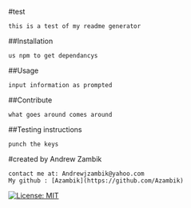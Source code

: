 
  #test

    this is a test of my readme generator
    
  ##Installation
  
    us npm to get dependancys
  
  
    
  ##Usage
  
    input information as prompted
  
  
    
  ##Contribute
  
    what goes around comes around
  
  
    
  ##Testing instructions
  
    punch the keys
  
  
  #created by
    Andrew Zambik
    
    contact me at: Andrewjzambik@yahoo.com
    My github : [Azambik](https://github.com/Azambik)
[![License: MIT](https://img.shields.io/badge/License-MIT-yellow.svg)](https://opensource.org/licenses/MIT)
